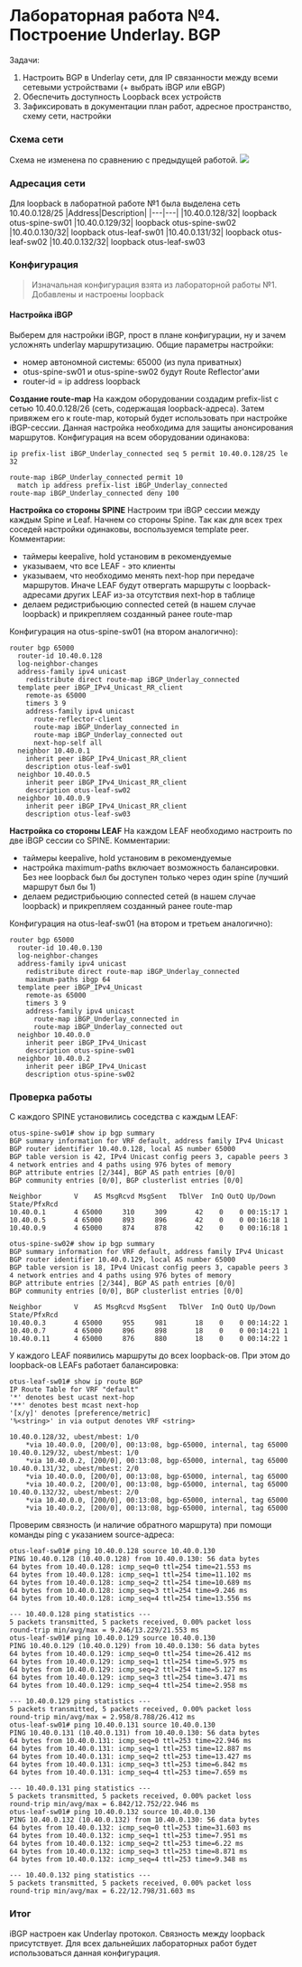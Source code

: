# Лабораторная работа №4. Построение Underlay. BGP
Задачи:
1. Настроить BGP в Underlay сети, для IP связанности между всеми сетевыми устройствами (+ выбрать iBGP или eBGP)
2. Обеспечить доступность Loopback всех устройств
3. Зафиксировать в документации план работ, адресное пространство, схему сети, настройки
### Схема сети
Схема не изменена по сравнению с предыдущей работой.
![](topology.jpg)
### Адресация сети
Для loopback в лаборатной работе №1 была выделена сеть 10.40.0.128/25
|Address|Description|
|---|---|
|10.40.0.128/32| loopback otus-spine-sw01
|10.40.0.129/32| loopback otus-spine-sw02
|10.40.0.130/32| loopback otus-leaf-sw01
|10.40.0.131/32| loopback otus-leaf-sw02
|10.40.0.132/32| loopback otus-leaf-sw03
### Конфигурация
> Изначальная конфигурация взята из лабораторной работы №1. Добавлены и настроены loopback
#### Настройка iBGP
Выберем для настройки iBGP, прост в плане конфигурации, ну и зачем усложнять underlay маршрутизацию.
Общие параметры настройки:
- номер автономной системы: 65000 (из пула приватных)
- otus-spine-sw01 и otus-spine-sw02 будут Route Reflector'ами
- router-id = ip address loopback

**Создание route-map**
На каждом оборудовании создадим prefix-list с сетью 10.40.0.128/26 (сеть, содержащая loopback-адреса). Затем привяжем его к route-map, который будет использовать при настройке iBGP-сессии.
Данная настройка необходима для защиты анонсирования маршрутов.
Конфигурация на всем оборудовании одинакова:
```
ip prefix-list iBGP_Underlay_connected seq 5 permit 10.40.0.128/25 le 32

route-map iBGP_Underlay_connected permit 10
  match ip address prefix-list iBGP_Underlay_connected 
route-map iBGP_Underlay_connected deny 100
```
**Настройка со стороны SPINE**
Настроим три iBGP сессии между каждым Spine и Leaf. Начнем со стороны Spine. Так как для всех трех соседей настройки одинаковы, воспользуемся template peer.
Комментарии:
- таймеры keepalive, hold установим в рекомендуемые
- указываем, что все LEAF - это клиенты
- указываем, что необходимо менять next-hop при передаче маршрутов. Иначе LEAF будут отвергать маршруты с loopback-адресами других LEAF из-за отсутствия next-hop в таблице
- делаем редистрибьюцию connected сетей (в нашем случае loopback) и прикрепляем созданный ранее route-map

Конфигурация на otus-spine-sw01 (на втором аналогично):
```
router bgp 65000
  router-id 10.40.0.128
  log-neighbor-changes
  address-family ipv4 unicast
    redistribute direct route-map iBGP_Underlay_connected
  template peer iBGP_IPv4_Unicast_RR_client
    remote-as 65000
    timers 3 9
    address-family ipv4 unicast
      route-reflector-client
      route-map iBGP_Underlay_connected in
      route-map iBGP_Underlay_connected out
      next-hop-self all
  neighbor 10.40.0.1
    inherit peer iBGP_IPv4_Unicast_RR_client
    description otus-leaf-sw01
  neighbor 10.40.0.5
    inherit peer iBGP_IPv4_Unicast_RR_client
    description otus-leaf-sw02
  neighbor 10.40.0.9
    inherit peer iBGP_IPv4_Unicast_RR_client
    description otus-leaf-sw03
```
**Настройка со стороны LEAF**
На каждом LEAF необходимо настроить по две iBGP сессии со SPINE.
Комментарии:
- таймеры keepalive, hold установим в рекомендуемые
- настройка maximum-paths включает возможность балансировки. Без нее loopback был бы доступен только через один spine (лучший маршрут был бы 1)
- делаем редистрибьюцию connected сетей (в нашем случае loopback) и прикрепляем созданный ранее route-map

Конфигурация на otus-leaf-sw01 (на втором и третьем аналогично):
```
router bgp 65000
  router-id 10.40.0.130
  log-neighbor-changes
  address-family ipv4 unicast
    redistribute direct route-map iBGP_Underlay_connected
    maximum-paths ibgp 64
  template peer iBGP_IPv4_Unicast
    remote-as 65000
    timers 3 9
    address-family ipv4 unicast
      route-map iBGP_Underlay_connected in
      route-map iBGP_Underlay_connected out
  neighbor 10.40.0.0
    inherit peer iBGP_IPv4_Unicast
    description otus-spine-sw01
  neighbor 10.40.0.2
    inherit peer iBGP_IPv4_Unicast
    description otus-spine-sw02
```
### Проверка работы
С каждого SPINE установились соседства с каждым LEAF:
```
otus-spine-sw01# show ip bgp summary 
BGP summary information for VRF default, address family IPv4 Unicast
BGP router identifier 10.40.0.128, local AS number 65000
BGP table version is 42, IPv4 Unicast config peers 3, capable peers 3
4 network entries and 4 paths using 976 bytes of memory
BGP attribute entries [2/344], BGP AS path entries [0/0]
BGP community entries [0/0], BGP clusterlist entries [0/0]

Neighbor        V    AS MsgRcvd MsgSent   TblVer  InQ OutQ Up/Down  State/PfxRcd
10.40.0.1       4 65000     310     309       42    0    0 00:15:17 1         
10.40.0.5       4 65000     893     896       42    0    0 00:16:18 1         
10.40.0.9       4 65000     874     878       42    0    0 00:16:18 1 

otus-spine-sw02# show ip bgp summary 
BGP summary information for VRF default, address family IPv4 Unicast
BGP router identifier 10.40.0.129, local AS number 65000
BGP table version is 18, IPv4 Unicast config peers 3, capable peers 3
4 network entries and 4 paths using 976 bytes of memory
BGP attribute entries [2/344], BGP AS path entries [0/0]
BGP community entries [0/0], BGP clusterlist entries [0/0]

Neighbor        V    AS MsgRcvd MsgSent   TblVer  InQ OutQ Up/Down  State/PfxRcd
10.40.0.3       4 65000     955     981       18    0    0 00:14:22 1         
10.40.0.7       4 65000     896     898       18    0    0 00:14:21 1         
10.40.0.11      4 65000     876     880       18    0    0 00:14:22 1 
```
У каждого LEAF появились маршруты до всех loopback-ов. При этом до loopback-ов LEAFs работает балансировка:
```
otus-leaf-sw01# show ip route BGP
IP Route Table for VRF "default"
'*' denotes best ucast next-hop
'**' denotes best mcast next-hop
'[x/y]' denotes [preference/metric]
'%<string>' in via output denotes VRF <string>

10.40.0.128/32, ubest/mbest: 1/0
    *via 10.40.0.0, [200/0], 00:13:08, bgp-65000, internal, tag 65000
10.40.0.129/32, ubest/mbest: 1/0
    *via 10.40.0.2, [200/0], 00:13:08, bgp-65000, internal, tag 65000
10.40.0.131/32, ubest/mbest: 2/0
    *via 10.40.0.0, [200/0], 00:13:08, bgp-65000, internal, tag 65000
    *via 10.40.0.2, [200/0], 00:13:08, bgp-65000, internal, tag 65000
10.40.0.132/32, ubest/mbest: 2/0
    *via 10.40.0.0, [200/0], 00:13:08, bgp-65000, internal, tag 65000
    *via 10.40.0.2, [200/0], 00:13:08, bgp-65000, internal, tag 65000
```
Проверим связность (и наличие обратного маршрута) при помощи команды ping с указанием source-адреса:
```
otus-leaf-sw01# ping 10.40.0.128 source 10.40.0.130
PING 10.40.0.128 (10.40.0.128) from 10.40.0.130: 56 data bytes
64 bytes from 10.40.0.128: icmp_seq=0 ttl=254 time=21.553 ms
64 bytes from 10.40.0.128: icmp_seq=1 ttl=254 time=11.102 ms
64 bytes from 10.40.0.128: icmp_seq=2 ttl=254 time=10.689 ms
64 bytes from 10.40.0.128: icmp_seq=3 ttl=254 time=9.246 ms
64 bytes from 10.40.0.128: icmp_seq=4 ttl=254 time=13.556 ms

--- 10.40.0.128 ping statistics ---
5 packets transmitted, 5 packets received, 0.00% packet loss
round-trip min/avg/max = 9.246/13.229/21.553 ms
otus-leaf-sw01# ping 10.40.0.129 source 10.40.0.130
PING 10.40.0.129 (10.40.0.129) from 10.40.0.130: 56 data bytes
64 bytes from 10.40.0.129: icmp_seq=0 ttl=254 time=26.412 ms
64 bytes from 10.40.0.129: icmp_seq=1 ttl=254 time=5.975 ms
64 bytes from 10.40.0.129: icmp_seq=2 ttl=254 time=5.127 ms
64 bytes from 10.40.0.129: icmp_seq=3 ttl=254 time=3.471 ms
64 bytes from 10.40.0.129: icmp_seq=4 ttl=254 time=2.958 ms

--- 10.40.0.129 ping statistics ---
5 packets transmitted, 5 packets received, 0.00% packet loss
round-trip min/avg/max = 2.958/8.788/26.412 ms
otus-leaf-sw01# ping 10.40.0.131 source 10.40.0.130
PING 10.40.0.131 (10.40.0.131) from 10.40.0.130: 56 data bytes
64 bytes from 10.40.0.131: icmp_seq=0 ttl=253 time=22.946 ms
64 bytes from 10.40.0.131: icmp_seq=1 ttl=253 time=12.887 ms
64 bytes from 10.40.0.131: icmp_seq=2 ttl=253 time=13.427 ms
64 bytes from 10.40.0.131: icmp_seq=3 ttl=253 time=6.842 ms
64 bytes from 10.40.0.131: icmp_seq=4 ttl=253 time=7.659 ms

--- 10.40.0.131 ping statistics ---
5 packets transmitted, 5 packets received, 0.00% packet loss
round-trip min/avg/max = 6.842/12.752/22.946 ms
otus-leaf-sw01# ping 10.40.0.132 source 10.40.0.130
PING 10.40.0.132 (10.40.0.132) from 10.40.0.130: 56 data bytes
64 bytes from 10.40.0.132: icmp_seq=0 ttl=253 time=31.603 ms
64 bytes from 10.40.0.132: icmp_seq=1 ttl=253 time=7.951 ms
64 bytes from 10.40.0.132: icmp_seq=2 ttl=253 time=6.22 ms
64 bytes from 10.40.0.132: icmp_seq=3 ttl=253 time=8.871 ms
64 bytes from 10.40.0.132: icmp_seq=4 ttl=253 time=9.348 ms

--- 10.40.0.132 ping statistics ---
5 packets transmitted, 5 packets received, 0.00% packet loss
round-trip min/avg/max = 6.22/12.798/31.603 ms
```
### Итог
iBGP настроен как Underlay протокол. Связность между loopback присутствует.
Для всех дальнейших лабораторных работ будет использоваться данная конфигурация.